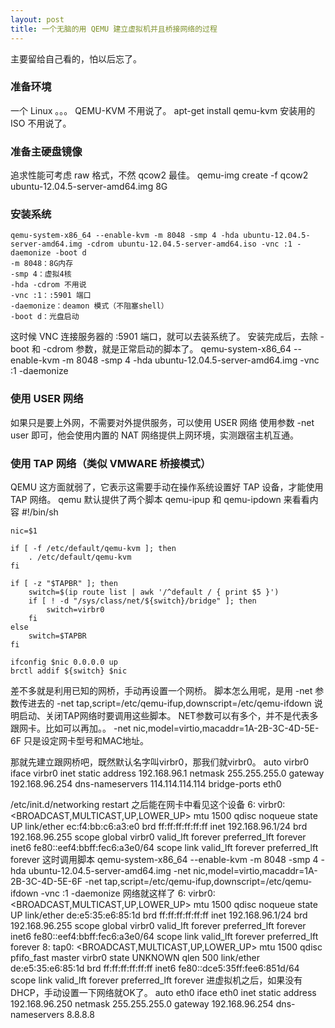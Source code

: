 ```yaml
---
layout: post
title: 一个无脑的用 QEMU 建立虚拟机并且桥接网络的过程
---
```


主要留给自己看的，怕以后忘了。

### 准备环境
一个 Linux 。。。
QEMU-KVM 不用说了。
apt-get install qemu-kvm
安装用的 ISO 不用说了。

### 准备主硬盘镜像
追求性能可考虑 raw 格式，不然 qcow2 最佳。
	qemu-img create -f qcow2 ubuntu-12.04.5-server-amd64.img 8G

### 安装系统
	qemu-system-x86_64 --enable-kvm -m 8048 -smp 4 -hda ubuntu-12.04.5-server-amd64.img -cdrom ubuntu-12.04.5-server-amd64.iso -vnc :1 -daemonize -boot d
	-m 8048：8G内存
	-smp 4：虚拟4核
	-hda -cdrom 不用说
	-vnc :1：:5901 端口
	-daemonize：deamon 模式（不阻塞shell）
	-boot d：光盘启动
这时候 VNC 连接服务器的 :5901 端口，就可以去装系统了。
安装完成后，去除 -boot 和 -cdrom 参数，就是正常启动的脚本了。
	qemu-system-x86_64 --enable-kvm -m 8048 -smp 4 -hda ubuntu-12.04.5-server-amd64.img -vnc :1 -daemonize

### 使用 USER 网络
如果只是要上外网，不需要对外提供服务，可以使用 USER 网络
使用参数 -net user 即可，他会使用内置的 NAT 网络提供上网环境，实测跟宿主机互通。

### 使用 TAP 网络（类似 VMWARE 桥接模式）
QEMU 这方面就弱了，它表示这需要手动在操作系统设置好 TAP 设备，才能使用 TAP 网络。
qemu 默认提供了两个脚本 qemu-ipup 和 qemu-ipdown
来看看内容
	#!/bin/sh
	
	nic=$1
	
	if [ -f /etc/default/qemu-kvm ]; then
	    . /etc/default/qemu-kvm
	fi
	
	if [ -z "$TAPBR" ]; then
	    switch=$(ip route list | awk '/^default / { print $5 }')
	    if [ ! -d "/sys/class/net/${switch}/bridge" ]; then
	        switch=virbr0
	    fi
	else
	    switch=$TAPBR
	fi
	
	ifconfig $nic 0.0.0.0 up
	brctl addif ${switch} $nic
差不多就是利用已知的网桥，手动再设置一个网桥。
脚本怎么用呢，是用 -net 参数传进去的
	-net tap,script=/etc/qemu-ifup,downscript=/etc/qemu-ifdown
说明启动、关闭TAP网络时要调用这些脚本。
NET参数可以有多个，并不是代表多跟网卡。比如可以再加。。
	-net nic,model=virtio,macaddr=1A-2B-3C-4D-5E-6F 
只是设定网卡型号和MAC地址。

那就先建立跟网桥吧，既然默认名字叫virbr0，那我们就virbr0。
	auto virbr0
	iface virbr0 inet static
	address 192.168.96.1
	netmask 255.255.255.0
	gateway 192.168.96.254
	dns-nameservers 114.114.114.114
	bridge-ports eth0

/etc/init.d/networking restart 之后能在网卡中看见这个设备
	6: virbr0: <BROADCAST,MULTICAST,UP,LOWER_UP> mtu 1500 qdisc noqueue state UP
	    link/ether ec:f4:bb:c6:a3:e0 brd ff:ff:ff:ff:ff:ff
	    inet 192.168.96.1/24 brd 192.168.96.255 scope global virbr0
	       valid_lft forever preferred_lft forever
	    inet6 fe80::eef4:bbff:fec6:a3e0/64 scope link
	       valid_lft forever preferred_lft forever
这时调用脚本
	qemu-system-x86_64 --enable-kvm -m 8048 -smp 4 -hda ubuntu-12.04.5-server-amd64.img -net nic,model=virtio,macaddr=1A-2B-3C-4D-5E-6F -net tap,script=/etc/qemu-ifup,downscript=/etc/qemu-ifdown -vnc :1 -daemonize
网络就这样了
	6: virbr0: <BROADCAST,MULTICAST,UP,LOWER_UP> mtu 1500 qdisc noqueue state UP
	    link/ether de:e5:35:e6:85:1d brd ff:ff:ff:ff:ff:ff
	    inet 192.168.96.1/24 brd 192.168.96.255 scope global virbr0
	       valid_lft forever preferred_lft forever
	    inet6 fe80::eef4:bbff:fec6:a3e0/64 scope link
	       valid_lft forever preferred_lft forever
	8: tap0: <BROADCAST,MULTICAST,UP,LOWER_UP> mtu 1500 qdisc pfifo_fast master virbr0 state UNKNOWN qlen 500
	    link/ether de:e5:35:e6:85:1d brd ff:ff:ff:ff:ff:ff
	    inet6 fe80::dce5:35ff:fee6:851d/64 scope link
	       valid_lft forever preferred_lft forever
进虚拟机之后，如果没有DHCP，手动设置一下网络就OK了。
	auto eth0
	iface eth0 inet static
	address 192.168.96.250
	netmask 255.255.255.0
	gateway 192.168.96.254
	dns-nameservers 8.8.8.8

